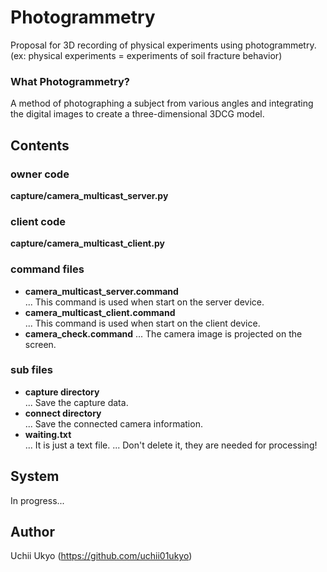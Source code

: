 # Photogrammetry
Proposal for 3D recording of physical experiments using photogrammetry.
(ex: physical experiments = experiments of soil fracture behavior) 
  
### What Photogrammetry?
A method of photographing a subject from various angles and integrating the digital images to create a three-dimensional 3DCG model.
  
## Contents
### owner code
**capture/camera_multicast_server.py** 
### client code
**capture/camera_multicast_client.py** 
### command files
+ **camera_multicast_server.command**  
  ... This command is used when start on the server device.
+ **camera_multicast_client.command**  
  ... This command is used when start on the client device.
+ **camera_check.command** 
  ... The camera image is projected on the screen.
### sub files
+ **capture directory**  
  ... Save the capture data.
+ **connect directory**  
  ... Save the connected camera information.
+ **waiting.txt**  
  ... It is just a text file.
  ... Don't delete it, they are needed for processing!

  
## System
In progress...
  
## Author  
Uchii Ukyo (https://github.com/uchii01ukyo)
